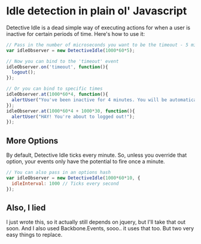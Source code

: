 # Idle detection in plain ol' Javascript

Detective Idle is a dead simple way of executing actions for when a user is inactive for certain periods of time. Here's how to use it:


```javascript
// Pass in the number of microseconds you want to be the timeout - 5 min
var idleObserver = new DetectiveIdle(1000*60*5);

// Now you can bind to the 'timeout' event
idleObserver.on('timeout', function(){
  logout();
});

// Or you can bind to specific times
idleObserver.at(1000*60*4, function(){
  alertUser("You've been inactive for 4 minutes. You will be automatically logged in one minute");
});
idleObserver.at(1000*60*4 + 1000*30, function(){
  alertUser("HAY! You're about to logged out!");
});
```

## More Options

By default, Detective Idle ticks every minute. So, unless you override that option, your events only have the potential to fire once a minute.


```javascript
// You can also pass in an options hash
var idleObserver = new DetectiveIdle(1000*60*10, {
  idleInterval: 1000 // Ticks every second
});
```

## Also, I lied

I just wrote this, so it actually still depends on jquery, but I'll take that out soon. And I also used Backbone.Events, sooo.. it uses that too. But two very easy things to replace.
